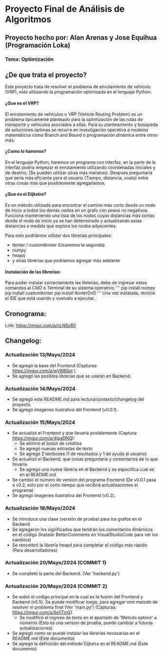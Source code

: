 # Proyecto Final de Análisis de Algoritmos
## Proyecto hecho por: Alan Arenas y Jose Equihua (Programación Loka)
### Tema: Optimización

## ¿De que trata el proyecto?
Este proyecto trata de resolver el problema de enrutamiento de vehículo (VRP), esto utilizando la programación optimizada en el lenguaje Python.

#### ¿Que es el VRP?
El enrutamiento de vehículos o VRP (Vehicle Routing Problem) es un problema típicamente planteado para la optimización de las rutas de transporte y vehículos
asociados a ellas. Para su planteamiento y búsqueda de soluciones óptimas se recurre en investigación operativa a modelos matemáticos como Branch and
Bound o programación dinámica entre otros más.

#### ¿Como lo haremos?
En el lenguaje Python, haremos un programa con interfaz, en la parte de la interfaz podría empezar el enrutamiento utilizando coordenadas iniciales y de destino,
(Se pueden utilizar otras más maneras). Despues preguntaría que sería más eficiente para el usuario (Tiempo, distancia, costo) entre otras cosas más que posiblemente
agregaríamos.

#### ¿Que es el Dijkstra?
Es un método utilizado para encontrar el camino más corto desde un nodo de inicio a todos los demás nodos en un grafo con pesos no negativos. Funciona manteniendo una
lista de los nodos cuyas distancias más cortas desde el nodo de inicio ya se han determinado y actualizando estas distancias a medida que explora los nodos adyacentes. 

Para esto podríamos utilizar dos librerías principales:
  - tkinter / customtkinter (Usaremos la segunda).
  - numpy
  - heapq
  - y otras librerías que podríamos agregar más adelante

#### Instalación de las librerías:
Para poder instalar correctamente las librerías, debe de ingresar estos comandos al CMD o Terminal de su sistema operativo:
'''
    pip install numpy
    pip install customtkinter
    pip install tkinterDnD
'''
Una vez instalada, reinicie el IDE que está usando y vuelvalo a ejecutar.

## Cronograma:

Link: https://imgur.com/a/nLNSz80

## Changelog:
### Actualización 13/Mayo/2024
  - Se agregó la base del Frontend (Capturas: https://imgur.com/a/wVB8Qot ).
  - Se agregó las posibles librerías que se usarán en Backend.

### Actualización 14/Mayo/2024
  - Se agregó este README.md para lectura/contexto/changelog del proyecto.
  - Se agregó imagenes ilustrativa del Frontend (v0.0.1).

### Actualización 15/Mayo/2024
  - Se actualizó el Frontend y que llevaría posiblemente (Captura: https://imgur.com/a/4IpaDNQ):
      * Se eliminó el botón de créditos
      * Se agregó nuevas entradas de texto
      * Se agregó 2 textboxes (1 de resultados y 1 de ayuda al usuario)
  - Se actualizó el Backend, que cosas preguntaría y comentarios de lo que llevaría.
      * Se agregó una nueva librería en el Backend y se especifica cual es en el README.md
  - Se cambió el número de versión del programa Frontend (De v0.0.1 pasa a v0.2, esto por el corto tiempo que recibirá actualizaciones el programa)
  - Se agregó imagenes ilustrativa del Frontend (v0.2).

### Actualización 18/Mayo/2024
  - Se introduce una clase (versión de prueba) para los grafos en el Backend
  - Se agregaron los significados que tendrán los comentarios dinámicos en el código (Instalar BetterComments en VisualStudioCode para ver los cambios)
  - Se renombró la librería heapd para completar el código más rápido (Para desarrolladores)

### Actualización 20/Mayo/2024 (COMMIT 1)
  - Se completó la parte del Backend. (Ver 'backend.py')

### Actualización 20/Mayo/2024 (COMMIT 2)
  - Se subió el codigo principal en la cual es la fusión del Frontend y Backend (v0.5). Se puede modificar luego, para agregar otro metodo de resolver el problema
    final (Ver 'main.py') (Capturas: https://imgur.com/a/6s5TinG)
      * Se modificó el ingreso de texto en el apartado de 'Metodo optimo' a números (Esto es una version de prueba, puede cambiar a futuras actualizaciones)
  - Se agregó como se puede instalar las librerías necesarias en el README.md (Este documento)
  - Se agregó la definición del método Dijkstra en el README.md (Este documento)
